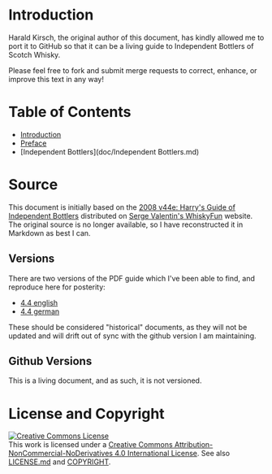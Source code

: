 # Introduction

Harald Kirsch, the original author of this document, has kindly allowed me to port it to GitHub so that it can be a living guide to Independent Bottlers of Scotch Whisky.

Please feel free to fork and submit merge requests to correct, enhance, or improve this text in any way! 

# Table of Contents

* [Introduction](doc/Introduction.md)
* [Preface](doc/Preface.md)                         
* [Independent Bottlers](doc/Independent Bottlers.md)

# Source

This document is initially based on the [2008 v44e: Harry's Guide of Independent Bottlers](http://www.whiskyfun.com/Harrys-guide44e.pdf) distributed on [Serge Valentin's WhiskyFun](http://www.whiskyfun.com/) website.  The original source is no longer available, so I have reconstructed it in Markdown as best I can.

## Versions

There are two versions of the PDF guide which I've been able to find, and reproduce here for posterity:

* [4.4 english](pdf/guide44e.pdf) 
* [4.4 german](pdf/guide44g.pdf)

These should be considered "historical" documents, as they will not be updated and will drift out of sync with the github version I am maintaining.

## Github Versions

This is a living document, and as such, it is not versioned.

# License and Copyright

<a rel="license" href="http://creativecommons.org/licenses/by-nc-nd/4.0/"><img alt="Creative Commons License" style="border-width:0" src="https://i.creativecommons.org/l/by-nc-nd/4.0/88x31.png" /></a><br />This work is licensed under a <a rel="license" href="http://creativecommons.org/licenses/by-nc-nd/4.0/">Creative Commons Attribution-NonCommercial-NoDerivatives 4.0 International License</a>.  See also [LICENSE.md](LICENSE.md) and [COPYRIGHT](COPYRIGHT).
